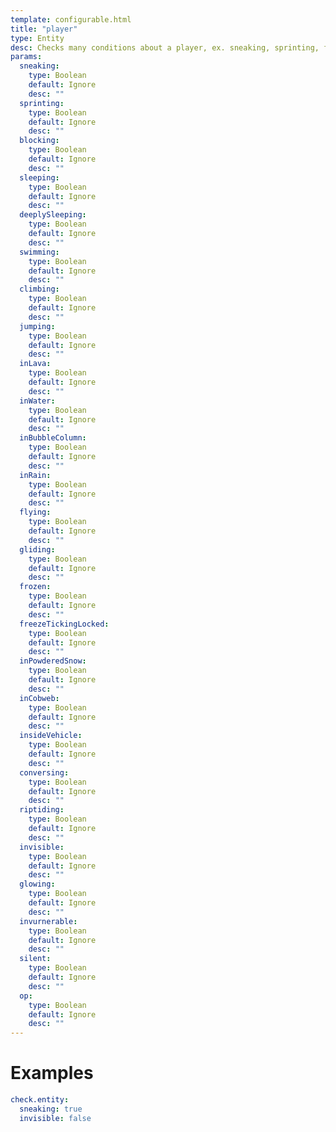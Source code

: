 ```yaml
---
template: configurable.html
title: "player"
type: Entity
desc: Checks many conditions about a player, ex. sneaking, sprinting, flying...
params:
  sneaking:
    type: Boolean
    default: Ignore
    desc: ""
  sprinting:
    type: Boolean
    default: Ignore
    desc: ""
  blocking:
    type: Boolean
    default: Ignore
    desc: ""
  sleeping:
    type: Boolean
    default: Ignore
    desc: ""
  deeplySleeping:
    type: Boolean
    default: Ignore
    desc: ""
  swimming:
    type: Boolean
    default: Ignore
    desc: ""
  climbing:
    type: Boolean
    default: Ignore
    desc: ""
  jumping:
    type: Boolean
    default: Ignore
    desc: ""
  inLava:
    type: Boolean
    default: Ignore
    desc: ""
  inWater:
    type: Boolean
    default: Ignore
    desc: ""
  inBubbleColumn:
    type: Boolean
    default: Ignore
    desc: ""
  inRain:
    type: Boolean
    default: Ignore
    desc: ""
  flying:
    type: Boolean
    default: Ignore
    desc: ""
  gliding:
    type: Boolean
    default: Ignore
    desc: ""
  frozen:
    type: Boolean
    default: Ignore
    desc: ""
  freezeTickingLocked:
    type: Boolean
    default: Ignore
    desc: ""
  inPowderedSnow:
    type: Boolean
    default: Ignore
    desc: ""
  inCobweb:
    type: Boolean
    default: Ignore
    desc: ""
  insideVehicle:
    type: Boolean
    default: Ignore
    desc: ""
  conversing:
    type: Boolean
    default: Ignore
    desc: ""
  riptiding:
    type: Boolean
    default: Ignore
    desc: ""
  invisible:
    type: Boolean
    default: Ignore
    desc: ""
  glowing:
    type: Boolean
    default: Ignore
    desc: ""
  invurnerable:
    type: Boolean
    default: Ignore
    desc: ""
  silent:
    type: Boolean
    default: Ignore
    desc: ""
  op:
    type: Boolean
    default: Ignore
    desc: ""
---
```


# Examples

```yaml
check.entity:
  sneaking: true
  invisible: false
```
